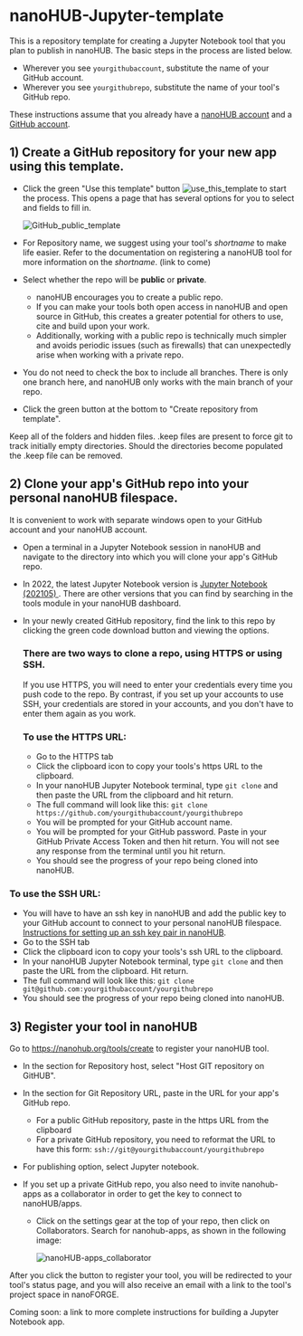 # nanoHUB-Jupyter-template
This is a repository template for creating a Jupyter Notebook tool that you plan to publish in nanoHUB. The basic steps in the process are listed below. 

* Wherever you see `yourgithubaccount`, substitute the name of your GitHub account.  
* Wherever you see `yourgithubrepo`, substitute the name of your tool's GitHub repo.  

These instructions assume that you already have a [nanoHUB account](https://nanohub.org/) and a [GitHub account](https://github.com/).

## 1) Create a GitHub repository for your new app using this template.
* Click the green "Use this template" button ![use_this_template](https://user-images.githubusercontent.com/35706811/193605808-f8e68353-bdf4-46ef-949d-4f3ea1f4c9ca.png) to start the process. This opens a page that has several options for you to select and fields to fill in.

  ![GitHub_public_template](https://user-images.githubusercontent.com/35706811/193608966-c6ccad77-6af3-4031-9a8f-98b6246049d0.png)

* For Repository name, we suggest using your tool's *shortname* to make life easier.  Refer to the documentation on registering a nanoHUB tool for more information on the *shortname*. (link to come) 
* Select whether the repo will be **public** or **private**. 
     * nanoHUB encourages you to create a public repo. 
    *  If you can make your tools both open access in nanoHUB and open source in GitHub, this creates a greater potential for others to use, cite and build upon your work. 
     * Additionally, working with a public repo is technically much simpler and avoids periodic issues (such as firewalls) that can unexpectedly arise when working with a private repo.
* You do not need to check the box to include all branches. There is only one branch here, and nanoHUB only works with the main branch of your repo.
* Click the green button at the bottom to "Create repository from template".

Keep all of the folders and hidden files.  .keep files are present to force git to track initially empty directories. Should the directories become populated the .keep file can be removed.

## 2) Clone your app's GitHub repo into your personal nanoHUB filespace.
It is convenient to work with separate windows open to your GitHub account and your nanoHUB account.
* Open a terminal in a Jupyter Notebook session in nanoHUB and navigate to the directory into which you will clone your app's GitHub repo.
* In 2022, the latest Jupyter Notebook version is [Jupyter Notebook (202105) ](https://nanohub.org/tools/jupyter70). There are other versions that you can find by searching in the tools module in your nanoHUB dashboard.
* In your newly created GitHub repository, find the link to this repo by clicking the green code download button and viewing the options.  

  ### There are two ways to clone a repo, using HTTPS or using SSH.  
  If you use HTTPS, you will need to enter your credentials every time you push code to the repo.  By contrast, if you set up your accounts to use SSH, your credentials are stored in your accounts, and you don't have to enter them again as you work.
  
  ### To use the HTTPS URL:  
  * Go to the HTTPS tab
  * Click the clipboard icon to copy your tools's https URL to the clipboard.
  * In your nanoHUB Jupyter Notebook terminal, type `git clone` and then paste the URL from the clipboard and hit return.
  * The full command will look like this: `git clone https://github.com/yourgithubaccount/yourgithubrepo`
  * You will be prompted for your GitHub account name.
  * You will be prompted for your GitHub password. Paste in your GitHub Private Access Token and then hit return. You will not see any response from the terminal until you hit return.
  * You should see the progress of your repo being cloned into nanoHUB. 

 ### To use the SSH URL: 
   * You will have to have an ssh key in nanoHUB and add the public key to your GitHub account to connect to your personal nanoHUB filespace. [Instructions for setting up an ssh key pair in nanoHUB](https://nanohub.org/kb/tools/sshkeypair).
   * Go to the SSH tab
   * Click the clipboard icon to copy your tools's ssh URL to the clipboard.
   * In your nanoHUB Jupyter Notebook terminal, type `git clone` and then paste the URL from the clipboard. Hit return.
   * The full command will look like this: `git clone git@github.com:yourgithubaccount/yourgithubrepo`
   * You should see the progress of your repo being cloned into nanoHUB. 

## 3) Register your tool in nanoHUB
Go to https://nanohub.org/tools/create to register your nanoHUB tool.

* In the section for Repository host, select "Host GIT repository on GitHUB".

* In the section for Git Repository URL, paste in the URL for your app's GitHub repo.
    * For a public GitHub repository, paste in the https URL from the clipboard
    * For a private GitHub repository, you need to reformat the URL to have this form: `ssh://git@yourgithubaccount/yourgithubrepo`

* For publishing option, select Jupyter notebook.

* If you set up a private GitHub repo, you also need to invite nanohub-apps as a collaborator in order to get the key to connect to nanoHUB/apps.
  * Click on the settings gear at the top of your repo, then click on Collaborators.  Search for nanohub-apps, as shown in the following image:

      ![nanoHUB-apps_collaborator](https://user-images.githubusercontent.com/35706811/193604665-bee75798-3029-4a18-8df0-3777d166ea38.png)


After you click the button to register your tool, you will be redirected to your tool's status page, and you will also receive an email with a link to the tool's project space in nanoFORGE.

Coming soon: a link to more complete instructions for building a Jupyter Notebook app.
